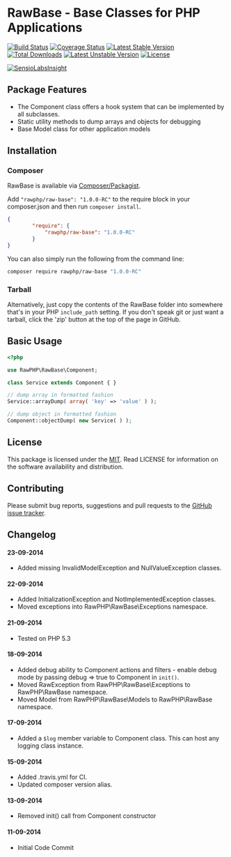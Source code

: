 # RawBase - Base Classes for PHP Applications 

[![Build Status](https://travis-ci.org/rawphp/RawBase.svg?branch=master)](https://travis-ci.org/rawphp/RawBase) [![Coverage Status](https://coveralls.io/repos/rawphp/RawBase/badge.png?branch=master)](https://coveralls.io/r/rawphp/RawBase?branch=master)
[![Latest Stable Version](https://poser.pugx.org/rawphp/raw-base/v/stable.svg)](https://packagist.org/packages/rawphp/raw-base) [![Total Downloads](https://poser.pugx.org/rawphp/raw-base/downloads.svg)](https://packagist.org/packages/rawphp/raw-base)
[![Latest Unstable Version](https://poser.pugx.org/rawphp/raw-base/v/unstable.svg)](https://packagist.org/packages/rawphp/raw-base) [![License](https://poser.pugx.org/rawphp/raw-base/license.svg)](https://packagist.org/packages/rawphp/raw-base)

[![SensioLabsInsight](https://insight.sensiolabs.com/projects/fdc46b90-ef47-4fb5-a2a6-c48a599f4d0c/big.png)](https://insight.sensiolabs.com/projects/fdc46b90-ef47-4fb5-a2a6-c48a599f4d0c)

## Package Features
- The Component class offers a hook system that can be implemented by all subclasses.
- Static utility methods to dump arrays and objects for debugging
- Base Model class for other application models

## Installation

### Composer
RawBase is available via [Composer/Packagist](https://packagist.org/packages/rawphp/raw-base).

Add `"rawphp/raw-base": "1.0.0-RC"` to the require block in your composer.json and then run `composer install`.

```json
{
        "require": {
            "rawphp/raw-base": "1.0.0-RC"
        }
}
```

You can also simply run the following from the command line:

```sh
composer require rawphp/raw-base "1.0.0-RC"
```

### Tarball
Alternatively, just copy the contents of the RawBase folder into somewhere that's in your PHP `include_path` setting. If you don't speak git or just want a tarball, click the 'zip' button at the top of the page in GitHub.

## Basic Usage

```php
<?php

use RawPHP\RawBase\Component;

class Service extends Component { }

// dump array in formatted fashion
Service::arrayDump( array( 'key' => 'value' ) );

// dump object in formatted fashion
Component::objectDump( new Service( ) );
```

## License
This package is licensed under the [MIT](https://github.com/rawphp/RawBase/blob/master/LICENSE). Read LICENSE for information on the software availability and distribution.

## Contributing

Please submit bug reports, suggestions and pull requests to the [GitHub issue tracker](https://github.com/rawphp/RawBase/issues).

## Changelog

#### 23-09-2014
- Added missing InvalidModelException and NullValueException classes.

#### 22-09-2014
- Added InitializationException and NotImplementedException classes.
- Moved exceptions into RawPHP\RawBase\Exceptions namespace.

#### 21-09-2014
- Tested on PHP 5.3

#### 18-09-2014
- Added debug ability to Component actions and filters - enable debug mode by passing debug => true to Component in `init()`.
- Moved RawException from RawPHP\RawBase\Exceptions to RawPHP\RawBase namespace.
- Moved Model from RawPHP\RawBase\Models to RawPHP\RawBase namespace.

#### 17-09-2014
- Added a `$log` member variable to Component class. This can host any logging class instance.

#### 15-09-2014
- Added .travis.yml for CI.
- Updated composer version alias.

#### 13-09-2014
- Removed init() call from Component constructor

#### 11-09-2014
- Initial Code Commit
